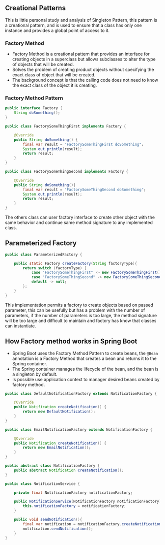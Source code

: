 ## Creational Patterns

This is little personal study and analysis of Singleton Pattern, this pattern is a creational
pattern, and is used to ensure that a class has only one instance and provides a global point of access to it.

### Factory Method
- Factory Method is a creational pattern that provides an interface for creating objects in a superclass but allows subclasses to alter the type of objects that will be created.
- Solves the problem of creating product objects without specifying the exact class of object that will be created.
- The background concept is that the calling code does not need to know the exact class of the object it is creating.

### Factory Method Pattern
```java
public interface Factory {
    String doSomething();
}

public class FactorySomeThingFirst implements Factory {

    @Override
    public String doSomething() {
        final var result = "FactorySomeThingFirst doSomething";
        System.out.println(result);
        return result;
    }
}

public class FactorySomeThingSecond implements Factory {

    @Override
    public String doSomething(){
        final var result = "FactorySomeThingSecond doSomething";
        System.out.println(result);
        return result;
    }
}
```
The others class can user factory interface to create other object with the same behavior and continue same method signature to any implemented class.

## Parameterized Factory
```java
public class ParameterizedFactory {

    public static Factory createFactory(String factoryType){
        return switch (factoryType) {
            case "FactorySomeThingFirst" -> new FactorySomeThingFirst();
            case "FactorySomeThingSecond" -> new FactorySomeThingSecond();
            default -> null;
        };
    }
}
```
This implementation permits a factory to create objects based on passed parameter, this can be usefully but has a problem with the number of parameters, if the number of parameters is too large, the method signature will be too large and difficult to maintain and factory has know that classes can instantiate.

## How Factory method works in Spring Boot
- Spring Boot uses the Factory Method Pattern to create beans, the `@Bean` annotation is a Factory Method that creates a bean and returns it to the Spring container.
- The Spring container manages the lifecycle of the bean, and the bean is a singleton by default.
- Is possible use application context to manager desired beans created by factory method.

```java
public class DefaultNotificationFactory extends NotificationFactory {

    @Override
    public Notification createNotification() {
        return new DefaultNotification();
    }
}

public class EmailNotificationFactory extends NotificationFactory {

    @Override
    public Notification createNotification() {
        return new EmailNotification();
    }
}

public abstract class NotificationFactory {
    public abstract Notification createNotification();
}

public class NotificationService {

    private final NotificationFactory notificationFactory;

    public NotificationService(NotificationFactory notificationFactory) {
        this.notificationFactory = notificationFactory;
    }

    public void sendNotification(){
        final var notification = notificationFactory.createNotification();
        notification.sendNotification();
    }
}
```







